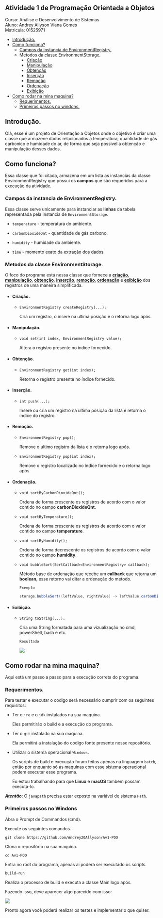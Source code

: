 ## Atividade 1 de Programação Orientada a Objetos 

Curso: Análise e Desenvolvimento de Sistemas <br>
Aluno: Andrey Allyson Viana Gomes <br>
Matricula: 01525971

- [Introdução.](#introdução)
- [Como funciona?](#como-funciona)
    - [Campos da instancia de EnvironmentRegistry.](#campos-da-instancia-de-environmentregistry)
    - [Metodos da classe EnvironmentStorage.](#metodos-da-classe-environmentstorage)
        - [Criação](#criação)
        - [Manipulação](#manipulação)
        - [Obtenção](#obtenção)
        - [Inserção](#inserção)
        - [Remoção](#remoção)
        - [Ordenação](#ordenação)
        - [Exibição](#exibição)
- [Como rodar na mina maquina?](#como-rodar-na-mina-maquina)
    - [Requerimentos.](#requerimentos)
    - [Primeiros passos no windons.](#primeiros-passos-no-windons)

## Introdução.

Olá, esse é um projeto de Orientação a Objetos onde o objetivo é criar uma classe que armazene dados relacionados a temperatura, quantidade de gás carbonico e humidade do ar, de forma que seja possivel a obtenção e manipulação desses dados.

## Como funciona?

Essa classe que foi citada, armazena em um lista as instancias da classe EnvironmentRegistry que possui os __campos__ que são requeridos para a execução da atividade.

### Campos da instancia de EnvironmentRegistry.

Essa classe serve unicamente para instanciar as __linhas__ da tabela representada pela instancia de `EnvironmentStorage`.

- `temperature` - temperatura do ambiente.

- `carbonDioxideQnt` - quantidade de gás carbono.

- `humidity` - humidade do ambiente.

- `time` - momento exato da extração dos dados.

### Metodos da classe EnvironmentStorage.

O foco do programa está nessa classe que fornece a [__criação__](#criação), [__manipulação__](#manipulação), [__obtenção__](#obtenção), [__inserção__](#inserção), [__remoção__](#remoção), [__ordenação__](#ordenação) e [__exibição__](#exibição) dos registros de uma maneira simplificada.

- #### Criação.

    - `EnvironmentRegistry createRegistry(...);`

        Cria um registro, o insere na ultima posição e o retorna logo após.

- #### Manipulação.

    - `void set(int index, EnvironmentRegistry value);`

        Altera o registro presente no índice fornecido.

- #### Obtenção.

    - `EnvironmentRegistry get(int index);`

        Retorna o registro presente no índice fornecido.

- #### Inserção.

    - `int push(...);`

        Insere ou cria um registro na ultima posição da lista e retorna o índice do registro.

- #### Remoção.

    - `EnvironmentRegistry pop();`

        Remove o ultimo registro da lista e o retorna logo após.

    - `EnvironmentRegistry pop(int index);`
    
        Remove o registro localizado no índice fornecido e o retorna logo após. 

- #### Ordenação.

    - `void sortByCarbonDioxideQnt();`

        Ordena de forma crescente os registros de acordo com o valor contido no campo __carbonDioxideQnt__.

    - `void sortByTemperature();`

        Ordena de forma crescente os registros de acordo com o valor contido no campo __temperature__.

    - `void sortByHumidity();`

        Ordena de forma decrescente os registros de acordo com o valor contido no campo __humidity__.

    - `void bubbleSort(SortCallback<EnvironmentRegistry> callback);`

        Método base de ordenação que recebe um __callback__ que retorna um __boolean__, esse retorno vai ditar a ordenação do metodo.
        
        `Exemplo`
        
        ```java
        storage.bubbleSort((leftValue, rightValue) -> leftValue.carbonDioxideQnt > rightValue.carbonDioxideQnt);
        ```

- #### Exibição.

    - `String toString(...);`

        Cria uma String formatada para uma vizualização no cmd, powerShell, bash e etc.

        `Resultado`

        <image src="images/toString-ilustration.png"/>

## Como rodar na mina maquina?

Aqui está um passo a passo para a execução correta do programa.

### Requerimentos.

Para testar e executar o codigo será necessário cumprir com os seguintes requisitos:

- Ter o `jre` e o `jdk` instalados na sua maquina.

    Eles permitirão o build e a execução do programa.

- Ter o `git` instalado na sua maquina.

    Ela permitirá a instalação do código fonte presente nesse repositório.

- Utilizar o sistema operacional `Windows`.

    Os scripts de build e execução foram feitos apenas na linguagem `batch`, então por enquanto só as maquinas com esse sistema operacional podem executar esse programa.

    Eu estou trabalhando para que __Linux__ e __macOS__ tambem possam executa-lo.

___Atentão___: O `javapath` precisa estar exposto na variável de sistema `Path`.

### Primeiros passos no Windons

Abra o Prompt de Commandos (cmd).

Execute os seguintes comandos.

```batch
git clone https://github.com/Andrey20Allyson/Av1-POO
```
Clona o repositório na sua maquina.

```batch
cd Av1-POO
```
Entra no root do programa, apenas aí poderá ser executado os scripts.

```batch
build-run
```
Realiza o processo de build e executa a classe Main logo após.

Fazendo isso, deve aparecer algo parecido com isso: 

<img src="images/main-output-ilustration.png" />

Pronto agora você poderá realizar os testes e implementar o que quiser.